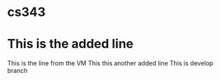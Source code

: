 # cs343
# This is the added line
This is the line from the VM
This this another added line
This is develop branch
